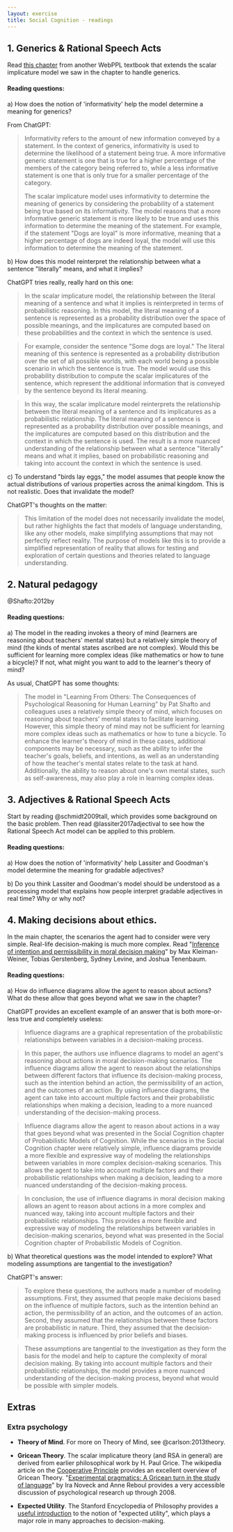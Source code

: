 ```yaml
---
layout: exercise
title: Social Cognition - readings
---
```


## 1. Generics & Rational Speech Acts

Read [this chapter](http://www.problang.org/chapters/07-generics.html) from another WebPPL textbook that extends the scalar implicature model we saw in the chapter to handle generics.

#### Reading questions:
a) How does the notion of 'informativity' help the model determine a meaning for generics?

From ChatGPT:

> Informativity refers to the amount of new information conveyed by a statement. In the context of generics, informativity is used to determine the likelihood of a statement being true. A more informative generic statement is one that is true for a higher percentage of the members of the category being referred to, while a less informative statement is one that is only true for a smaller percentage of the category.
> 
> The scalar implicature model uses informativity to determine the meaning of generics by considering the probability of a statement being true based on its informativity. The model reasons that a more informative generic statement is more likely to be true and uses this information to determine the meaning of the statement. For example, if the statement "Dogs are loyal" is more informative, meaning that a higher percentage of dogs are indeed loyal, the model will use this information to determine the meaning of the statement.

b) How does this model reinterpret the relationship between what a sentence "literally" means, and what it implies?

ChatGPT tries really, really hard on this one:

> In the scalar implicature model, the relationship between the literal meaning of a sentence and what it implies is reinterpreted in terms of probabilistic reasoning. In this model, the literal meaning of a sentence is represented as a probability distribution over the space of possible meanings, and the implicatures are computed based on these probabilities and the context in which the sentence is used.

> For example, consider the sentence "Some dogs are loyal." The literal meaning of this sentence is represented as a probability distribution over the set of all possible worlds, with each world being a possible scenario in which the sentence is true. The model would use this probability distribution to compute the scalar implicatures of the sentence, which represent the additional information that is conveyed by the sentence beyond its literal meaning.

> In this way, the scalar implicature model reinterprets the relationship between the literal meaning of a sentence and its implicatures as a probabilistic relationship. The literal meaning of a sentence is represented as a probability distribution over possible meanings, and the implicatures are computed based on this distribution and the context in which the sentence is used. The result is a more nuanced understanding of the relationship between what a sentence "literally" means and what it implies, based on probabilistic reasoning and taking into account the context in which the sentence is used.

c) To understand "birds lay eggs," the model assumes that people know the actual distributions of various properties across the animal kingdom. This is not realistic. Does that invalidate the model? 

ChatGPT's thoughts on the matter:

> This limitation of the model does not necessarily invalidate the model, but rather highlights the fact that models of language understanding, like any other models, make simplifying assumptions that may not perfectly reflect reality. The purpose of models like this is to provide a simplified representation of reality that allows for testing and exploration of certain questions and theories related to language understanding.


## 2. Natural pedagogy

@Shafto:2012by

#### Reading questions:

a) The model in the reading invokes a theory of mind (learners are reasoning about teachers' mental states) but a relatively simple theory of mind (the kinds of mental states ascribed are not complex). Would this be sufficient for learning more complex ideas (like mathematics or how to tune a bicycle)? If not, what might you want to add to the learner's theory of mind? 

As usual, ChatGPT has some thoughts:

> The model in "Learning From Others: The Consequences of Psychological Reasoning for Human Learning" by Pat Shafto and colleagues uses a relatively simple theory of mind, which focuses on reasoning about teachers' mental states to facilitate learning. However, this simple theory of mind may not be sufficient for learning more complex ideas such as mathematics or how to tune a bicycle. To enhance the learner's theory of mind in these cases, additional components may be necessary, such as the ability to infer the teacher's goals, beliefs, and intentions, as well as an understanding of how the teacher's mental states relate to the task at hand. Additionally, the ability to reason about one's own mental states, such as self-awareness, may also play a role in learning complex ideas.

## 3. Adjectives & Rational Speech Acts

Start by reading @schmidt2009tall, which provides some background on the basic problem. Then read @lassiter2017adjectival to see how the Rational Speech Act model can be applied to this problem.

#### Reading questions:
a) How does the notion of 'informativity' help Lassiter and Goodman's model determine the meaning for gradable adjectives?

b) Do you think Lassiter and Goodman's model should be understood as a processing model that explains how people interpret gradable adjectives in real time? Why or why not? 

## 4. Making decisions about ethics.

In the main chapter, the scenarios the agent had to consider were very simple. Real-life decision-making is much more complex. Read "[Inference of intention and permissibility in moral decision making](https://mindmodeling.org/cogsci2015/papers/0199/paper0199.pdf)" by Max Kleiman-Weiner, Tobias Gerstenberg, Sydney Levine, and Joshua Tenenbaum.

#### Reading questions:
a) How do influence diagrams allow the agent to reason about actions? What do these allow that goes beyond what we saw in the chapter?

ChatGPT provides an excellent example of an answer that is both more-or-less true and completely useless:

> Influence diagrams are a graphical representation of the probabilistic relationships between variables in a decision-making process.

> In this paper, the authors use influence diagrams to model an agent's reasoning about actions in moral decision-making scenarios. The influence diagrams allow the agent to reason about the relationships between different factors that influence its decision-making process, such as the intention behind an action, the permissibility of an action, and the outcomes of an action. By using influence diagrams, the agent can take into account multiple factors and their probabilistic relationships when making a decision, leading to a more nuanced understanding of the decision-making process.

> Influence diagrams allow the agent to reason about actions in a way that goes beyond what was presented in the Social Cognition chapter of Probabilistic Models of Cognition. While the scenarios in the Social Cognition chapter were relatively simple, influence diagrams provide a more flexible and expressive way of modeling the relationships between variables in more complex decision-making scenarios. This allows the agent to take into account multiple factors and their probabilistic relationships when making a decision, leading to a more nuanced understanding of the decision-making process.

> In conclusion, the use of influence diagrams in moral decision making allows an agent to reason about actions in a more complex and nuanced way, taking into account multiple factors and their probabilistic relationships. This provides a more flexible and expressive way of modeling the relationships between variables in decision-making scenarios, beyond what was presented in the Social Cognition chapter of Probabilistic Models of Cognition.

b) What theoretical questions was the model intended to explore? What modeling assumptions are tangential to the investigation?

ChatGPT's answer:

> To explore these questions, the authors made a number of modeling assumptions. First, they assumed that people make decisions based on the influence of multiple factors, such as the intention behind an action, the permissibility of an action, and the outcomes of an action. Second, they assumed that the relationships between these factors are probabilistic in nature. Third, they assumed that the decision-making process is influenced by prior beliefs and biases.

> These assumptions are tangential to the investigation as they form the basis for the model and help to capture the complexity of moral decision making. By taking into account multiple factors and their probabilistic relationships, the model provides a more nuanced understanding of the decision-making process, beyond what would be possible with simpler models.

## Extras
### Extra psychology
* **Theory of Mind**. For more on Theory of Mind, see @carlson:2013theory.

* **Gricean Theory**. The scalar implicature theory (and RSA in general) are derived from earlier philosophical work by H. Paul Grice. The wikipedia article on the [Cooperative Principle](https://en.wikipedia.org/wiki/Cooperative_principle) provides an excellent overview of Gricean Theory. "[Experimental pragmatics: A Gricean turn in the study of language](http://citeseerx.ist.psu.edu/viewdoc/download?doi=10.1.1.233.1679&rep=rep1&type=pdf)" by Ira Noveck and Anne Reboul provides a very accessible discussion of psychological research up through 2008.

* **Expected Utility**. The Stanford Encyclopedia of Philosophy provides a [useful introduction](https://plato.stanford.edu/entries/rationality-normative-utility/) to the notion of "expected utility", which plays a major role in many approaches to decision-making. 

